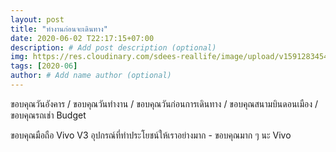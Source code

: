 ```yaml
---
layout: post
title: "ทำงานก่อนจะเดินทาง"
date: 2020-06-02 T22:17:15+07:00
description: # Add post description (optional)
img: https://res.cloudinary.com/sdees-reallife/image/upload/v1591283454/IMG_20200602_063544.jpg # Add image post (optional)
tags: [2020-06]
author: # Add name author (optional)
---
```

ขอบคุณวันอังคาร / ขอบคุณวันทำงาน / ขอบคุณวันก่อนการเดินทาง / ขอบคุณสนามบินดอนเมือง / ขอบคุณรถเช่า Budget

<i class="fa fa-child" style="color:plum"></i>

ขอบคุณมือถือ Vivo V3 อุปกรณ์ที่ทำประโยชน์ให้เราอย่างมาก - ขอบคุณมาก ๆ นะ Vivo
